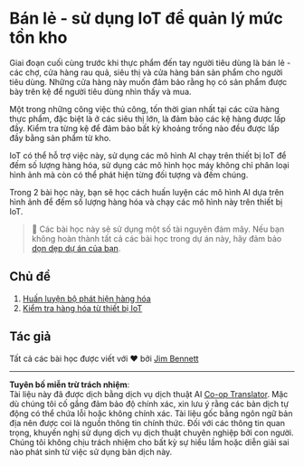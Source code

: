 <!--
CO_OP_TRANSLATOR_METADATA:
{
  "original_hash": "22a1d6e49f2a689fe5bfa7802a7241fc",
  "translation_date": "2025-08-27T20:38:51+00:00",
  "source_file": "5-retail/README.md",
  "language_code": "vi"
}
-->
# Bán lẻ - sử dụng IoT để quản lý mức tồn kho

Giai đoạn cuối cùng trước khi thực phẩm đến tay người tiêu dùng là bán lẻ - các chợ, cửa hàng rau quả, siêu thị và cửa hàng bán sản phẩm cho người tiêu dùng. Những cửa hàng này muốn đảm bảo rằng họ có sản phẩm được bày trên kệ để người tiêu dùng nhìn thấy và mua.

Một trong những công việc thủ công, tốn thời gian nhất tại các cửa hàng thực phẩm, đặc biệt là ở các siêu thị lớn, là đảm bảo các kệ hàng được lấp đầy. Kiểm tra từng kệ để đảm bảo bất kỳ khoảng trống nào đều được lấp đầy bằng sản phẩm từ kho.

IoT có thể hỗ trợ việc này, sử dụng các mô hình AI chạy trên thiết bị IoT để đếm số lượng hàng hóa, sử dụng các mô hình học máy không chỉ phân loại hình ảnh mà còn có thể phát hiện từng đối tượng và đếm chúng.

Trong 2 bài học này, bạn sẽ học cách huấn luyện các mô hình AI dựa trên hình ảnh để đếm số lượng hàng hóa và chạy các mô hình này trên thiết bị IoT.

> 💁 Các bài học này sẽ sử dụng một số tài nguyên đám mây. Nếu bạn không hoàn thành tất cả các bài học trong dự án này, hãy đảm bảo [dọn dẹp dự án của bạn](../clean-up.md).

## Chủ đề

1. [Huấn luyện bộ phát hiện hàng hóa](./lessons/1-train-stock-detector/README.md)
1. [Kiểm tra hàng hóa từ thiết bị IoT](./lessons/2-check-stock-device/README.md)

## Tác giả

Tất cả các bài học được viết với ♥️ bởi [Jim Bennett](https://GitHub.com/JimBobBennett)

---

**Tuyên bố miễn trừ trách nhiệm**:  
Tài liệu này đã được dịch bằng dịch vụ dịch thuật AI [Co-op Translator](https://github.com/Azure/co-op-translator). Mặc dù chúng tôi cố gắng đảm bảo độ chính xác, xin lưu ý rằng các bản dịch tự động có thể chứa lỗi hoặc không chính xác. Tài liệu gốc bằng ngôn ngữ bản địa nên được coi là nguồn thông tin chính thức. Đối với các thông tin quan trọng, khuyến nghị sử dụng dịch vụ dịch thuật chuyên nghiệp bởi con người. Chúng tôi không chịu trách nhiệm cho bất kỳ sự hiểu lầm hoặc diễn giải sai nào phát sinh từ việc sử dụng bản dịch này.